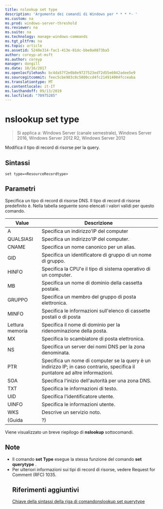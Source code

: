 ```yaml
---
title: nslookup set type
description: 'Argomento dei comandi di Windows per * * * *- '
ms.custom: na
ms.prod: windows-server-threshold
ms.reviewer: na
ms.suite: na
ms.technology: manage-windows-commands
ms.tgt_pltfrm: na
ms.topic: article
ms.assetid: 5248e314-fac1-413e-81dc-bbe0a0873ba5
author: coreyp-at-msft
ms.author: coreyp
manager: dongill
ms.date: 10/16/2017
ms.openlocfilehash: bc4da57f2e0b8e9727523ed72d55e6042adee5e9
ms.sourcegitcommit: feec5cbe983c8c5800ccd4fc214914084fcceaba
ms.translationtype: MT
ms.contentlocale: it-IT
ms.lasthandoff: 09/13/2019
ms.locfileid: "70975285"
---
```

# <a name="nslookup-set-type"></a>nslookup set type

>Si applica a: Windows Server (canale semestrale), Windows Server 2016, Windows Server 2012 R2, Windows Server 2012

Modifica il tipo di record di risorse per la query.
## <a name="syntax"></a>Sintassi
```
set type=<ResourceRecordtype>
```
## <a name="parameters"></a>Parametri
<ResourceRecordtype>Specifica un tipo di record di risorse DNS. Il tipo di record di risorse predefinito è. Nella tabella seguente sono elencati i valori validi per questo comando.

| Value |                                                   Descrizione                                                   |
|-------|-----------------------------------------------------------------------------------------------------------------|
|   A   |                                      Specifica un indirizzo&#39;IP del computer                                      |
|  QUALSIASI  |                                     Specifica un indirizzo&#39;IP del computer.                                      |
| CNAME |                                    Specifica un nome canonico per un alias.                                     |
|  GID  |                                  Specifica un identificatore di gruppo di un nome di gruppo.                                  |
| HINFO |                          Specifica la CPU&#39;e il tipo di sistema operativo di un computer.                           |
|  MB   |                                        Specifica un nome di dominio della cassetta postale.                                         |
|  GRUPPO   |                                         Specifica un membro del gruppo di posta elettronica.                                          |
| MINFO |                                   Specifica le informazioni sull'elenco di cassette postali o di posta                                   |
|  Lettura memoria   |                                     Specifica il nome di dominio per la ridenominazione della posta.                                      |
|  MX   |                                          Specifica lo scambiatore di posta elettronica.                                          |
|  NS   |                                 Specifica un server dei nomi DNS per la zona denominata.                                 |
|  PTR  | Specifica un nome di computer se la query è un indirizzo IP; in caso contrario, specifica il puntatore ad altre informazioni. |
|  SOA  |                                Specifica l'inizio dell'autorità per una zona DNS.                                 |
|  TXT  |                                         Specifica le informazioni di testo.                                         |
|  UID  |                                         Specifica l'identificatore utente.                                          |
| UINFO |                                         Specifica le informazioni utente.                                         |
|  WKS  |                                         Descrive un servizio noto.                                         |
| {Guida |                                                       ?}                                                        |

Viene visualizzato un breve riepilogo di <strong>nslookup</strong> sottocomandi.
## <a name="remarks"></a>Note
- Il comando <strong>set Type</strong> esegue la stessa funzione del comando <strong>set querytype</strong> .
- Per ulteriori informazioni sui tipi di record di risorse, vedere Request for Comment (RFC) 1035.
  ## <a name="additional-references"></a>Riferimenti aggiuntivi
  <a href="command-line-syntax-key.md" data-raw-source="[Command-Line Syntax Key](command-line-syntax-key.md)">Chiave della sintassi della riga di comando</a><a href="nslookup-set-querytype.md" data-raw-source="[nslookup set querytype](nslookup-set-querytype.md)">nslookup set querytype</a> 
  
